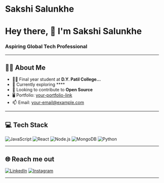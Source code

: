 # Sakshi Salunkhe
# Hey there, 👋 I'm Sakshi Salunkhe

### Aspiring Global Tech Professional 

---

## 🙋‍♀️ About Me
- 👩‍🎓 Final year student at **D.Y. Patil College...**
- 🌱 Currently exploring ****
- 🎯 Looking to contribute to **Open Source**
- 🖥️ Portfolio: [your-portfolio-link](https://sakshisalunkhe-24.github.io/portfolio)
- 📫 Email: [your-email@example.com](mailto:your-email@sakshisalunkhe466@gmail.com)

---

## 💻 Tech Stack
![JavaScript](https://img.shields.io/badge/JavaScript-F7DF1E?style=for-the-badge&logo=javascript&logoColor=black)
![React](https://img.shields.io/badge/React-20232A?style=for-the-badge&logo=react&logoColor=61DAFB)
![Node.js](https://img.shields.io/badge/Node.js-339933?style=for-the-badge&logo=nodedotjs&logoColor=white)
![MongoDB](https://img.shields.io/badge/MongoDB-4EA94B?style=for-the-badge&logo=mongodb&logoColor=white)
![Python](https://img.shields.io/badge/Python-3776AB?style=for-the-badge&logo=python&logoColor=white)

---

## 🌐 Reach me out
[![LinkedIn](https://img.shields.io/badge/LinkedIn-0077B5?style=for-the-badge&logo=linkedin&logoColor=white)](https://www.linkedin.com/in/sakshisalunkhe-24/)
[![Instagram](https://img.shields.io/badge/Instagram-E4405F?style=for-the-badge&logo=instagram&logoColor=white)](https://instagram.com/)

---
